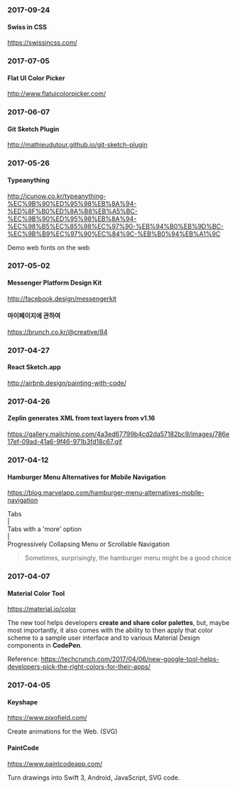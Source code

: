 ### 2017-09-24

#### Swiss in CSS

https://swissincss.com/


### 2017-07-05

#### Flat UI Color Picker

http://www.flatuicolorpicker.com/


### 2017-06-07

#### Git Sketch Plugin

http://mathieudutour.github.io/git-sketch-plugin


### 2017-05-26

#### Typeanything

http://icunow.co.kr/typeanything-%EC%9B%90%ED%95%98%EB%8A%94-%ED%8F%B0%ED%8A%B8%EB%A5%BC-%EC%9B%90%ED%95%98%EB%8A%94-%EC%98%B5%EC%85%98%EC%97%90-%EB%94%B0%EB%9D%BC-%EC%9B%B9%EC%97%90%EC%84%9C-%EB%B0%94%EB%A1%9C

Demo web fonts on the web


### 2017-05-02

#### Messenger Platform Design Kit

http://facebook.design/messengerkit

#### 마이페이지에 관하여

https://brunch.co.kr/@creative/84


### 2017-04-27

#### React Sketch.app

http://airbnb.design/painting-with-code/


### 2017-04-26

#### Zeplin generates XML from text layers from v1.16

https://gallery.mailchimp.com/4a3ed67799b4cd2da57182bc9/images/786e17ef-09ad-41a6-9f46-971b3fd18c67.gif


### 2017-04-12

#### Hamburger Menu Alternatives for Mobile Navigation

https://blog.marvelapp.com/hamburger-menu-alternatives-mobile-navigation

Tabs  
|  
Tabs with a 'more' option  
|  
Progressively Collapsing Menu or Scrollable Navigation

> Sometimes, surprisingly, the hamburger menu might be a good choice


### 2017-04-07

#### Material Color Tool

https://material.io/color

The new tool helps developers **create and share color palettes**, but, maybe most importantly, it also comes with the ability to then apply that color scheme to a sample user interface and to various Material Design components in **CodePen**.

Reference: https://techcrunch.com/2017/04/06/new-google-tool-helps-developers-pick-the-right-colors-for-their-apps/


### 2017-04-05

#### Keyshape

https://www.pixofield.com/

Create animations for the Web. (SVG)

#### PaintCode

https://www.paintcodeapp.com/

Turn drawings into Swift 3, Android, JavaScript, SVG code.